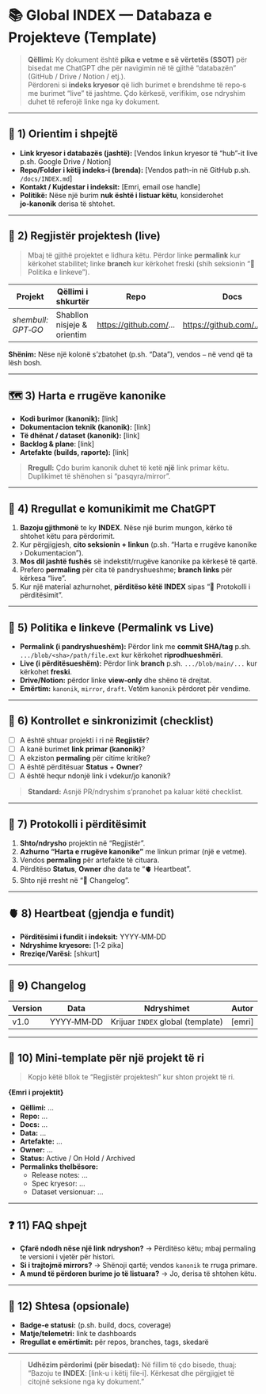 # 📚 Global INDEX — Databaza e Projekteve (Template)

> **Qëllimi:** Ky dokument është **pika e vetme e së vërtetës (SSOT)** për bisedat me ChatGPT dhe për navigimin në të gjithë “databazën” (GitHub / Drive / Notion / etj.).  
> Përdoreni si **indeks kryesor** që lidh burimet e brendshme të repo‑s me burimet “live” të jashtme. Çdo kërkesë, verifikim, ose ndryshim duhet të referojë linke nga ky dokument.

---

## 🧭 1) Orientim i shpejtë
- **Link kryesor i databazës (jashtë):** [Vendos linkun kryesor të “hub”-it live p.sh. Google Drive / Notion]  
- **Repo/Folder i këtij indeks-i (brenda):** [Vendos path-in në GitHub p.sh. `/docs/INDEX.md`]  
- **Kontakt / Kujdestar i indeksit:** [Emri, email ose handle]  
- **Politikë:** Nëse një burim **nuk është i listuar këtu**, konsiderohet **jo‑kanonik** derisa të shtohet.

---

## 🧩 2) Regjistër projektesh (live)
> Mbaj të gjithë projektet e lidhura këtu. Përdor linke **permalink** kur kërkohet stabilitet; linke **branch** kur kërkohet freski (shih seksionin “🔗 Politika e linkeve”).

| Projekt | Qëllimi i shkurtër | Repo | Docs | Data | Status | Owner |
|---|---|---|---|---|---|---|
| _shembull: GPT‑GO_ | Shabllon nisjeje & orientim | https://github.com/... | https://github.com/.../docs | drive://... | Active | @emri |

**Shënim:** Nëse një kolonë s’zbatohet (p.sh. “Data”), vendos `–` në vend që ta lësh bosh.

---

## 🗺️ 3) Harta e rrugëve kanonike
- **Kodi burimor (kanonik):** [link]  
- **Dokumentacion teknik (kanonik):** [link]  
- **Të dhënat / dataset (kanonik):** [link]  
- **Backlog & plane**: [link]  
- **Artefakte (builds, raporte):** [link]

> **Rregull:** Çdo burim kanonik duhet të ketë **një** link primar këtu. Duplikimet të shënohen si “pasqyra/mirror”.

---

## 🤝 4) Rregullat e komunikimit me ChatGPT
1. **Bazoju gjithmonë** te ky **INDEX**. Nëse një burim mungon, kërko të shtohet këtu para përdorimit.  
2. Kur përgjigjesh, **cito seksionin + linkun** (p.sh. “Harta e rrugëve kanonike › Dokumentacion”).  
3. **Mos dil jashtë fushës** së indekstit/rrugëve kanonike pa kërkesë të qartë.  
4. Prefero **permaling** për cita të pandryshueshme; **branch links** për kërkesa “live”.  
5. Kur një material azhurnohet, **përditëso këtë INDEX** sipas “🔄 Protokolli i përditësimit”.

---

## 🔗 5) Politika e linkeve (Permalink vs Live)
- **Permalink (i pandryshueshëm):** Përdor link me **commit SHA/tag** p.sh. `.../blob/<sha>/path/file.ext` kur kërkohet **riprodhueshmëri**.  
- **Live (i përditësueshëm):** Përdor link **branch** p.sh. `.../blob/main/...` kur kërkohet **freski**.  
- **Drive/Notion:** përdor linke **view‑only** dhe shëno të drejtat.  
- **Emërtim:** `kanonik`, `mirror`, `draft`. Vetëm `kanonik` përdoret për vendime.

---

## 🧪 6) Kontrollet e sinkronizimit (checklist)
- [ ] A është shtuar projekti i ri në **Regjistër**?  
- [ ] A kanë burimet **link primar (kanonik)**?  
- [ ] A ekziston **permaling** për citime kritike?  
- [ ] A është përditësuar **Status** + **Owner**?  
- [ ] A është hequr ndonjë link i vdekur/jo kanonik?

> **Standard:** Asnjë PR/ndryshim s’pranohet pa kaluar këtë checklist.

---

## 🔄 7) Protokolli i përditësimit
1. **Shto/ndrysho** projektin në “Regjistër”.  
2. **Azhurno “Harta e rrugëve kanonike”** me linkun primar (një e vetme).  
3. Vendos **permaling** për artefakte të cituara.  
4. Përditëso **Status**, **Owner** dhe data te “🫀 Heartbeat”.  
5. Shto një rresht në “📜 Changelog”.

---

## 🫀 8) Heartbeat (gjendja e fundit)
- **Përditësimi i fundit i indeksit:** YYYY‑MM‑DD
- **Ndryshime kryesore:** [1‑2 pika]
- **Rreziqe/Varësi:** [shkurt]

---

## 📜 9) Changelog
| Version | Data | Ndryshimet | Autor |
|---|---|---|---|
| v1.0 | YYYY‑MM‑DD | Krijuar `INDEX` global (template) | [emri] |

---

## 🧩 10) Mini‑template për një projekt të ri
> Kopjo këtë bllok te “Regjistër projektesh” kur shton projekt të ri.

**{Emri i projektit}**  
- **Qëllimi:** …  
- **Repo:** …  
- **Docs:** …  
- **Data:** …  
- **Artefakte:** …  
- **Owner:** …  
- **Status:** Active / On Hold / Archived  
- **Permalinks thelbësore:**  
  - Release notes: …  
  - Spec kryesor: …  
  - Dataset versionuar: …

---

## ❓ 11) FAQ shpejt
- **Çfarë ndodh nëse një link ndryshon?** → Përditëso këtu; mbaj permaling te versioni i vjetër për histori.  
- **Si i trajtojmë mirrors?** → Shënoji qartë; vendos `kanonik` te rruga primare.  
- **A mund të përdoren burime jo të listuara?** → Jo, derisa të shtohen këtu.

---

## 📎 12) Shtesa (opsionale)
- **Badge‑e statusi:** (p.sh. build, docs, coverage)  
- **Matje/telemetri:** link te dashboards  
- **Rregullat e emërtimit:** për repos, branches, tags, skedarë

---

> **Udhëzim përdorimi (për bisedat):** Në fillim të çdo bisede, thuaj:  
> “Bazoju te **INDEX**: [link‑u i këtij file‑i]. Kërkesat dhe përgjigjet të citojnë seksione nga ky dokument.”
